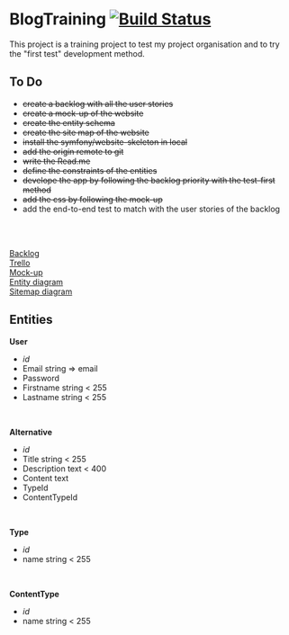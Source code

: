 # BlogTraining [![Build Status](https://travis-ci.com/etienneleba/BlogTraining.svg?branch=master)](https://travis-ci.com/etienneleba/BlogTraining)

This project is a training project to test my project organisation and to try the "first test" development method. 

## To Do 
- ~~create a backlog with all the user stories~~
- ~~create a mock-up of the website~~
- ~~create the entity schema~~
- ~~create the site map of the website~~
- ~~install the symfony/website-skeleton in local~~
- ~~add the origin remote to git~~
- ~~write the Read.me~~
- ~~define the constraints of the entities~~
- ~~develope the app by following the backlog priority with the test-first method~~
- ~~add the css by following the mock-up~~
- add the end-to-end test to match with the user stories of the backlog
<br>
<br>

[Backlog](https://docs.google.com/spreadsheets/d/1IqGYPxU0CKftvMIUjacMXJA0FwGxybf_QqFzJ9RCFvA/edit?usp=sharing)<br>
[Trello](https://trello.com/b/d4XljCXI/blogtraining)<br>
[Mock-up](https://www.figma.com/proto/NPzOdMc70Jtwab6i7hAelx/mock-up?node-id=1%3A2&scaling=min-zoom)<br>
[Entity diagram](https://drive.google.com/file/d/1QU0ZPWntNJrShk8EGn9O4zAjmyAd3X7f/view?usp=sharing)<br>
[Sitemap diagram](https://drive.google.com/file/d/1ddp1XgEQuWALtQ5VDZYvc9cXq-v5Rxln/view?usp=sharing)
<br>

## Entities

**User**
- *id*
- Email string => email 
- Password 
- Firstname string < 255
- Lastname string < 255
<br>

**Alternative**
- *id*
- Title string < 255
- Description text < 400
- Content text
- TypeId 
- ContentTypeId
<br>

**Type**
- *id*
- name string < 255
<br>

**ContentType**
- *id*
- name string < 255
<br>
